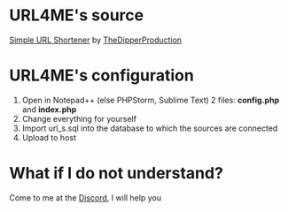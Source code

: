 # URL4ME's source
[Simple URL Shortener](http://url4me.cf) by [TheDipperProduction](https://withdipper.tk)

# URL4ME's configuration
1. Open in Notepad++ (else PHPStorm, Sublime Text) 2 files: **config.php** and **index.php**
2. Change everything for yourself
3. Import url_s.sql into the database to which the sources are connected
4. Upload to host

# What if I do not understand?
Come to me at the [Discord](https://discord.gg/sKXsSND), I will help you
